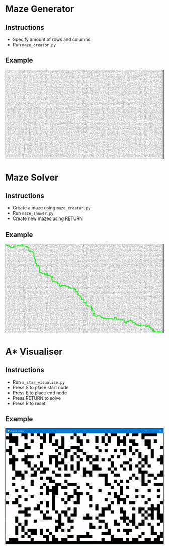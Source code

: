 # Maze Generator
## Instructions
* Specify amount of rows and columns
* Run `maze_creator.py`
## Example
![](maze_1.png)

# Maze Solver
## Instructions
* Create a maze using `maze_creator.py`
* Run `maze_shower.py`
* Create new mazes using RETURN
## Example
![](maze_1_solved.png)

# A* Visualiser
## Instructions
* Run `a_star_visualise.py`
* Press S to place start node
* Press E to place end node
* Press RETURN to solve
* Press R to reset
## Example
![](a_star.gif)
